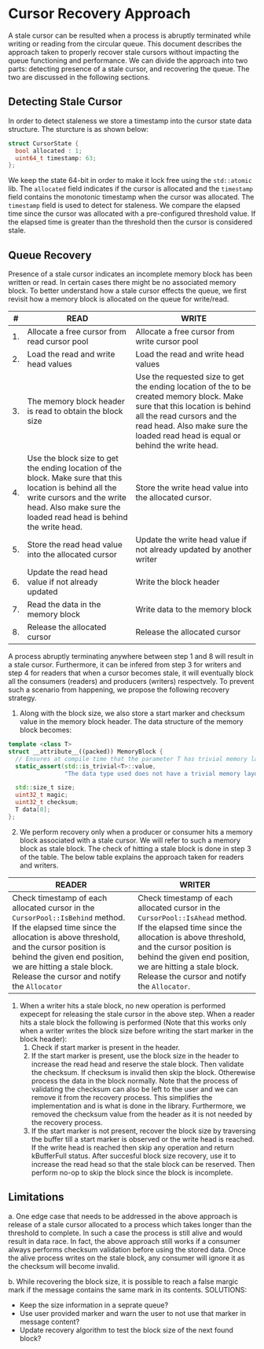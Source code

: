 <!--
 Copyright 2022 Ketan Goyal
 
 Licensed under the Apache License, Version 2.0 (the "License");
 you may not use this file except in compliance with the License.
 You may obtain a copy of the License at
 
     http://www.apache.org/licenses/LICENSE-2.0
 
 Unless required by applicable law or agreed to in writing, software
 distributed under the License is distributed on an "AS IS" BASIS,
 WITHOUT WARRANTIES OR CONDITIONS OF ANY KIND, either express or implied.
 See the License for the specific language governing permissions and
 limitations under the License.
-->

# Cursor Recovery Approach

A stale cursor can be resulted when a process is abruptly terminated while writing or reading from the circular queue. This document describes the approach taken to properly recover stale cursors without impacting the queue functioning and performance. We can divide the approach into two parts: detecting presence of a stale cursor, and recovering the queue. The two are discussed in the following sections.

## Detecting Stale Cursor

In order to detect staleness we store a timestamp into the cursor state data structure. The sturcture is as shown below:

```cpp
struct CursorState {
  bool allocated : 1;
  uint64_t timestamp: 63;
};
```

We keep the state 64-bit in order to make it lock free using the `std::atomic` lib. The `allocated` field indicates if the cursor is allocated and the `timestamp` field contains the monotonic timestamp when the cursor was allocated. The `timestamp` field is used to detect for staleness. We compare the elapsed time since the cursor was allocated with a pre-configured threshold value. If the elapsed time is greater than the threshold then the cursor is considered stale.

## Queue Recovery

Presence of a stale cursor indicates an incomplete memory block has been written or read. In certain cases there might be no associated memory block. To better understand how a stale cursor effects the queue, we first revisit how a memory block is allocated on the queue for write/read.

| #   | READ                                                                                                                                                                                                       | WRITE                                                                                                                                                                                                                                      |
| --- | ---------------------------------------------------------------------------------------------------------------------------------------------------------------------------------------------------------- | ------------------------------------------------------------------------------------------------------------------------------------------------------------------------------------------------------------------------------------------ |
| 1.  | Allocate a free cursor from read cursor pool                                                                                                                                                               | Allocate a free cursor from write cursor pool                                                                                                                                                                                              |
| 2.  | Load the read and write head values                                                                                                                                                                        | Load the read and write head values                                                                                                                                                                                                        |
| 3.  | The memory block header is read to obtain the block size                                                                                                                                                   | Use the requested size to get the ending location of the to be created memory block. Make sure that this location is behind all the read cursors and the read head. Also make sure the loaded read head is equal or behind the write head. |
| 4.  | Use the block size to get the ending location of the block. Make sure that this location is behind all the write cursors and the write head. Also make sure the loaded read head is behind the write head. | Store the write head value into the allocated cursor.                                                                                                                                                                                      |
| 5.  | Store the read head value into the allocated cursor                                                                                                                                                        | Update the write head value if not already updated by another writer                                                                                                                                                                       |
| 6.  | Update the read head value if not already updated                                                                                                                                                          | Write the block header                                                                                                                                                                                                                     |
| 7.  | Read the data in the memory block                                                                                                                                                                          | Write data to the memory block                                                                                                                                                                                                             |
| 8.  | Release the allocated cursor                                                                                                                                                                               | Release the allocated cursor                                                                                                                                                                                                               |

A process abruptly terminating anywhere between step 1 and 8 will result in a stale cursor. Furthermore, it can be infered from step 3 for writers and step 4 for readers that when a cursor becomes stale, it will eventually block all the consumers (readers) and producers (writers) respectvely. To prevent such a scenario from happening, we propose the following recovery strategy.

1. Along with the block size, we also store a start marker and checksum value in the memory block header. The data structure of the memory block becomes:
```cpp
template <class T>
struct __attribute__((packed)) MemoryBlock {
  // Ensures at compile time that the parameter T has trivial memory layout.
  static_assert(std::is_trivial<T>::value,
                "The data type used does not have a trivial memory layout.");

  std::size_t size;
  uint32_t magic;
  uint32_t checksum;
  T data[0];
};
```
2. We perform recovery only when a producer or consumer hits a memory block associated with a stale cursor. We will refer to such a memory block as stale block. The check of hitting a stale block is done in step 3 of the table. The below table explains the approach taken for readers and writers.

| READER                                                                                                                                                                                                                                                                            | WRITER                                                                                                                                                                                                                                                                            |
| --------------------------------------------------------------------------------------------------------------------------------------------------------------------------------------------------------------------------------------------------------------------------------- | --------------------------------------------------------------------------------------------------------------------------------------------------------------------------------------------------------------------------------------------------------------------------------- |
| Check timestamp of each allocated cursor in the `CursorPool::IsBehind` method. If the elapsed time since the allocation is above threshold, and the cursor position is behind the given end position, we are hitting a stale block. Release the cursor and notify the `Allocator` | Check timestamp of each allocated cursor in the `CursorPool::IsAhead` method. If the elapsed time since the allocation is above threshold, and the cursor position is behind the given end position, we are hitting a stale block. Release the cursor and notify the `Allocator`. |

1. When a writer hits a stale block, no new operation is performed expecept for releasing the stale cursor in the above step. When a reader hits a stale block the following is performed (Note that this works only when a writer writes the block size before writing the start marker in the block header):
   1. Check if start marker is present in the header. 
   2. If the start marker is present, use the block size in the header to increase the read head and reserve the stale block. Then validate the checksum. If checksum is invalid then skip the block. Otherewise process the data in the block normally. Note that the process of validating the checksum can also be left to the user and we can remove it from the recovery process. This simplifies the implementation and is what is done in the library. Furthermore, we removed the checksum value from the header as it is not needed by the recovery process.
   3. If the start marker is not present, recover the block size by traversing the buffer till a start marker is observed or the write head is reached. If the write head is reached then skip any operation and return kBufferFull status. After succesful block size recovery, use it to increase the read head so that the stale block can be reserved. Then perform no-op to skip the block since the block is incomplete.

## Limitations

a. One edge case that needs to be addressed in the above approach is release of a stale cursor allocated to a process which takes longer than the threshold to complete. In such a case the process is still alive and would result in data race. In fact, the above approach still works if a consumer always performs checksum validation before using the stored data. Once the alive process writes on the stale block, any consumer will ignore it as the checksum will become invalid.

b. While recovering the block size, it is possible to reach a false margic mark if the message contains the same mark in its contents. 
SOLUTIONS:
- Keep the size information in a seprate queue?
- Use user provided marker and warn the user to not use that marker in message content?
- Update recovery algorithm to test the block size of the next found block?
